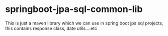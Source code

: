 # springboot-jpa-sql-common-lib
This is just a maven library which we can use in spring boot jpa sql projects, this contains response class, date utils....etc
